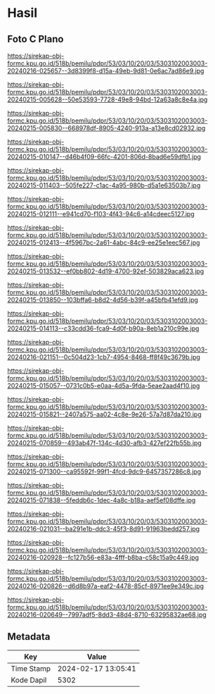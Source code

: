# Hasil

## Foto C Plano

https://sirekap-obj-formc.kpu.go.id/518b/pemilu/pdpr/53/03/10/20/03/5303102003003-20240216-025657--3d8399f8-d15a-49eb-9d81-0e6ac7ad86e9.jpg

https://sirekap-obj-formc.kpu.go.id/518b/pemilu/pdpr/53/03/10/20/03/5303102003003-20240215-005628--50e53593-7728-49e8-94bd-12a63a8c8e4a.jpg

https://sirekap-obj-formc.kpu.go.id/518b/pemilu/pdpr/53/03/10/20/03/5303102003003-20240215-005830--668978df-8905-4240-913a-a13e8cd02932.jpg

https://sirekap-obj-formc.kpu.go.id/518b/pemilu/pdpr/53/03/10/20/03/5303102003003-20240215-010147--d46b4f09-66fc-4201-806d-8bad6e59dfb1.jpg

https://sirekap-obj-formc.kpu.go.id/518b/pemilu/pdpr/53/03/10/20/03/5303102003003-20240215-011403--505fe227-c1ac-4a95-980b-d5a1e63503b7.jpg

https://sirekap-obj-formc.kpu.go.id/518b/pemilu/pdpr/53/03/10/20/03/5303102003003-20240215-012111--e941cd70-f103-4f43-94c6-a14cdeec5127.jpg

https://sirekap-obj-formc.kpu.go.id/518b/pemilu/pdpr/53/03/10/20/03/5303102003003-20240215-012413--4f5967bc-2a61-4abc-84c9-ee25e1eec567.jpg

https://sirekap-obj-formc.kpu.go.id/518b/pemilu/pdpr/53/03/10/20/03/5303102003003-20240215-013532--ef0bb802-4d19-4700-92ef-503829aca623.jpg

https://sirekap-obj-formc.kpu.go.id/518b/pemilu/pdpr/53/03/10/20/03/5303102003003-20240215-013850--103bffa6-b8d2-4d56-b39f-a45bfb41efd9.jpg

https://sirekap-obj-formc.kpu.go.id/518b/pemilu/pdpr/53/03/10/20/03/5303102003003-20240215-014113--c33cdd36-fca9-4d0f-b90a-8eb1a210c99e.jpg

https://sirekap-obj-formc.kpu.go.id/518b/pemilu/pdpr/53/03/10/20/03/5303102003003-20240216-021151--0c504d23-1cb7-4954-8468-ff8f49c3679b.jpg

https://sirekap-obj-formc.kpu.go.id/518b/pemilu/pdpr/53/03/10/20/03/5303102003003-20240215-015057--0731c0b5-e0aa-4d5a-9fda-5eae2aad4f10.jpg

https://sirekap-obj-formc.kpu.go.id/518b/pemilu/pdpr/53/03/10/20/03/5303102003003-20240215-015821--2407a575-aa02-4c8e-9e26-57a7d87da210.jpg

https://sirekap-obj-formc.kpu.go.id/518b/pemilu/pdpr/53/03/10/20/03/5303102003003-20240215-070859--493ab47f-134c-4d30-afb3-427ef22fb55b.jpg

https://sirekap-obj-formc.kpu.go.id/518b/pemilu/pdpr/53/03/10/20/03/5303102003003-20240215-071300--ca95592f-99f1-4fcd-9dc9-6457357286c8.jpg

https://sirekap-obj-formc.kpu.go.id/518b/pemilu/pdpr/53/03/10/20/03/5303102003003-20240215-071838--5feddb6c-1dec-4a8c-b18a-aef5ef08dffe.jpg

https://sirekap-obj-formc.kpu.go.id/518b/pemilu/pdpr/53/03/10/20/03/5303102003003-20240216-021031--ba291e1b-ddc3-45f3-8d91-91963bedd257.jpg

https://sirekap-obj-formc.kpu.go.id/518b/pemilu/pdpr/53/03/10/20/03/5303102003003-20240216-020928--fc127b56-e83a-4fff-b8ba-c58c15a9c449.jpg

https://sirekap-obj-formc.kpu.go.id/518b/pemilu/pdpr/53/03/10/20/03/5303102003003-20240216-020826--d6d8b97a-eaf2-4478-85cf-8971ee9e349c.jpg

https://sirekap-obj-formc.kpu.go.id/518b/pemilu/pdpr/53/03/10/20/03/5303102003003-20240216-020649--7997adf5-8dd3-48d4-8710-63295832ae68.jpg


## Metadata

| Key        | Value               |
| ---------- | ------------------- |
| Time Stamp | 2024-02-17 13:05:41 |
| Kode Dapil | 5302                |



